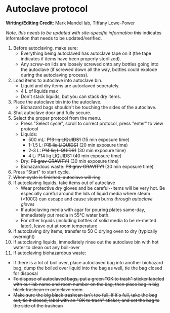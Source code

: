 # Autoclave protocol

**Writing/Editing Credit**: Mark Mandel lab, Tiffany Lowe-Power

*Note, this needs to be updated with site-specific information* ~~this~~ indicates information that needs to be updated/verified. 

1. Before autoclaving, make sure:
   * Everything being autoclaved has autoclave tape on it (the tape indicates if items have been properly sterilized).
   * Any screw-on lids are loosely screwed onto any bottles going into the autoclave (if screwed down all the way, bottles could explode during the autoclaving process).
2. Load items to autoclave into autoclave bin.
   * Liquid and dry items are autoclaved seperately.
   * 4 L of liquids max
   * Don't stack liquids, but you can stack dry items.
3. Place the autoclave bin into the autoclave.
   * Biohazard bags shouldn't be touching the sides of the autoclave. 
4. Shut autoclave door and fully secure.
5. Select the proper protocol from the menu.
   * Press "Select cycle", scroll to correct protocol, press "enter" to view protocol
   * Liquids:
      * 500 mL: ~~P13 liq LIQUIDS1~~ (15 min exposure time)
      * 1-1.5 L: ~~P15 liq LIQUIDS1~~ (20 min exposure time)
      * 2-3 L: ~~P14 liq LIQUIDS1~~ (30 min exposure time)
      * 4 L: ~~P14 liq LIQUIDS1~~ (40 min exposure time)
   * Dry: ~~P8 grav GRAVITY1~~ (30 min exposure time)
   * Biohazardous waste: ~~P8 grav GRAVITY1~~ (30 min exposure time)
6. Press "Start" to start cycle.
7. ~~When cycle is finished, autoclave will ring~~
8. If autoclaving liquids, take items out of autoclave
   * Wear protective *dry* gloves and be careful--items will be very hot. 
   Be especially careful around the lids of liquid media where steam (>100C) can escape and cause steam burns *through autoclave gloves*
   * If autoclaving media with agar for pouring plates same-day, immediately put media in 55°C water bath.
   * For other liquids (including bottles of solid media to be re-melted later), leave out at room temperature
9. If autoclaving dry items, transfer to 50 C drying oven to dry (typically overnight)
10. If autoclaving liquids, immediately rinse out the autoclave bin with hot water to clean out any boil-over
11. If autoclaving biohazardous waste:
   * If there is a lot of boil over, place autoclaved bag into another biohazard bag, dump the boiled over liquid into the bag as well, tie the bag closed for disposal
   * ~~To dispose of autoclaved bags, put a green "OK to trash" sticker labeled with our lab name and room number on the bag, then place bag in big black trashcan in autoclave room~~
   * ~~Make sure the big black trashcan isn't too full; if it's full, take the bag out, tie it closed, label with an "OK to trash" sticker, and set the bag to the side of the trashcan~~
